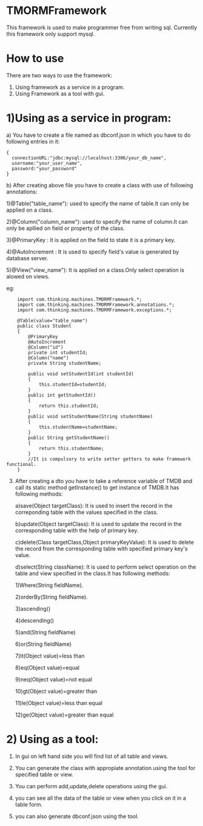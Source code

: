 # TMORMFramework
This framework is used to make programmer free from writing sql.
Currently this framework only support mysql.

# How to use
There are two ways to use the framework:

1) Using framework as a service in a program.
2) Using Framework as a tool with gui.

# 1)Using as a service in program:

a) You have to create a file named as dbconf.json in which you have to do following entries in it:
    
    {
      connectionURL:"jdbc:mysql://localhost:3306/your_db_name",
      username:"your_user_name",
      password:"your_password"
    }

b) After creating above file you have to create a class with use of following annotations:

 1)@Table("table_name"): used to specify the name of table.It can only be applied on a class.
 
 2)@Column("column_name"): used to specify the name of column.It can only be apllied on field or property of the class.
 
 3)@PrimaryKey : It is applied on the field to state it is a primary key.
 
 4)@AutoIncrement : It is used to specify field's value is generated by database server.
 
 5)@View("view_name"): It is applied on a class.Only select operation is alowed on views.
 
 eg:
        
        import com.thinking.machines.TMORMFramework.*;
        import com.thinking.machines.TMORMFramework.annotations.*;
        import com.thinking.machines.TMORMFramework.exceptions.*;
        
        @Table(value="table_name")
        public class Student
        {
            @PrimaryKey
            @AutoIncrement
            @Column("id")
            private int studentId;
            @Column("name")
            private String studentName;
            
            public void setStudentId(int studentId)
            {
                this.studentId=studentId;
            }
            public int getStudentId()
            {
                return this.studentId;
            }
            public void setStudentName(String studentName)
            {
                this.studentName=studentName;
            }
            public String getStudentName()
            {
                return this.studentName;
            }
            //It is compulsory to write setter getters to make framework functional.
        }
 
 3) After creating a dto you have to take a reference variable of TMDB and call its static method getInstance() to get instance of TMDB.It has following methods:
 
    a)save(Object targetClass): It is used to insert the record in the correponding table with the values specified in the class.
    
    b)update(Object targetClass): It is used to update the record in the corresponding table with the help of primary key.
    
    c)delete(Class targetClass,Object primaryKeyValue): It is used to delete the record from the corresponding table with specified primary key's value.
    
    d)select(String className): It is used to perform select operation on the table and view specified in the class.It has following methods:
    
       1)Where(String fieldName).
       
       2)orderBy(String fieldName).
       
       3)ascending()
       
       4)descending()
       
       5)and(String fieldName)
       
       6)or(String fieldName)
       
       7)lt(Object value)=less than
       
       8)eq(Object value)=equal
       
       9)neq(Object value)=not equal
       
       10)gt(Object value)=greater than
       
       11)le(Object value)=less than equal
       
       12)ge(Object value)=greater than equal
   
   
# 2) Using as a tool:

1) In gui on left hand side you will find list of all table and views. 

2) You can generate the class with appropiate annotation using the tool for specified table or view.

3) You can perform add,update,delete operations using the gui.

4) you can see all the data of the table or view when you click on it in a table form.
5) you can also generate dbconf.json using the tool.
